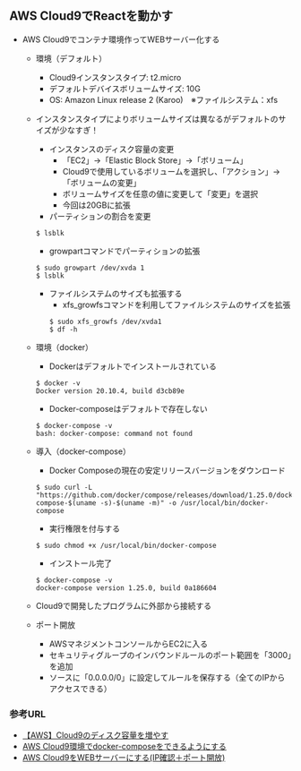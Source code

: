 ## AWS Cloud9でReactを動かす

- AWS Cloud9でコンテナ環境作ってWEBサーバー化する
    - 環境（デフォルト）
        - Cloud9インスタンスタイプ: t2.micro
        - デフォルトデバイスボリュームサイズ: 10G
        - OS: Amazon Linux release 2 (Karoo)　※ファイルシステム：xfs
    - インスタンスタイプによりボリュームサイズは異なるがデフォルトのサイズが少なすぎ！
        - インスタンスのディスク容量の変更
            - 「EC2」→「Elastic Block Store」→「ボリューム」
            - Cloud9で使用しているボリュームを選択し、「アクション」→「ボリュームの変更」
            - ボリュームサイズを任意の値に変更して「変更」を選択
            - 今回は20GBに拡張
        - パーティションの割合を変更
        ```
        $ lsblk
        ```
        - growpartコマンドでパーティションの拡張
        ```
        $ sudo growpart /dev/xvda 1
        $ lsblk
        ```
        - ファイルシステムのサイズも拡張する
            - xfs_growfsコマンドを利用してファイルシステムのサイズを拡張
            ```
            $ sudo xfs_growfs /dev/xvda1
            $ df -h
            ```
    - 環境（docker）
        - Dockerはデフォルトでインストールされている
        ```
        $ docker -v
        Docker version 20.10.4, build d3cb89e
        ```
        - Docker-composeはデフォルトで存在しない
        ```
        $ docker-compose -v
        bash: docker-compose: command not found
        ```
    - 導入（docker-compose）
        - Docker Composeの現在の安定リリースバージョンをダウンロード
        ```
        $ sudo curl -L "https://github.com/docker/compose/releases/download/1.25.0/docker-compose-$(uname -s)-$(uname -m)" -o /usr/local/bin/docker-compose
        ```
        - 実行権限を付与する
        ```
        $ sudo chmod +x /usr/local/bin/docker-compose
        ```
        - インストール完了
        ```
        $ docker-compose -v
        docker-compose version 1.25.0, build 0a186604
        ```






    - Cloud9で開発したプログラムに外部から接続する
    - ポート開放
        - AWSマネジメントコンソールからEC2に入る
        - セキュリティグループのインバウンドルールのポート範囲を「3000」を追加
        - ソースに「0.0.0.0/0」に設定してルールを保存する（全てのIPからアクセスできる）

### 参考URL
- [【AWS】Cloud9のディスク容量を増やす](https://ri-dream.net/blog/aws/aws-cloud9-volume-change "【AWS】Cloud9のディスク容量を増やす")
- [AWS Cloud9環境でdocker-composeをできるようにする](https://qiita.com/okenak/items/51d2fc2e6a4b8adace2a "AWS Cloud9環境でdocker-composeをできるようにするす")
- [AWS Cloud9をWEBサーバーにする(IP確認＋ポート開放)](https://www.ultra-noob.com/blog/2020/2020-05-25-AWS_Cloud9%E3%82%92WEB%E3%82%B5%E3%83%BC%E3%83%90%E3%83%BC%E3%81%AB%E3%81%99%E3%82%8B(IP%E7%A2%BA%E8%AA%8D%EF%BC%8B%E3%83%9D%E3%83%BC%E3%83%88%E9%96%8B%E6%94%BE)/ "AWS Cloud9をWEBサーバーにする(IP確認＋ポート開放)")
